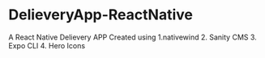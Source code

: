 # DelieveryApp-ReactNative
A React Native Delievery APP
Created using
  1.nativewind
  2. Sanity CMS
  3. Expo CLI
  4. Hero Icons
